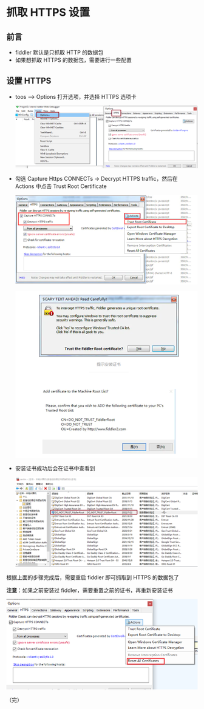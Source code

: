 # 抓取 HTTPS 设置

## 前言

+ fiddler 默认是只抓取 HTTP 的数据包
+ 如果想抓取 HTTPS 的数据包，需要进行一些配置

## 设置 HTTPS

+ toos --> Options 打开选项，并选择 HTTPS 选项卡

  ![https](./images/https1.png)

+ 勾选 Capture Https CONNECTs -> Decrypt HTTPS traffic，然后在 Actions 中点击 Trust Root Certificate

  ![https](./images/https2.png)

  ![https](./images/https3.png)

+ 安装证书成功后会在证书中查看到

  ![https](./images/https4.png)

根据上面的步骤完成后，需要重启 fiddler 即可抓取到 HTTPS 的数据包了

**注意**：如果之前安装过 fiddler，需要重置之前的证书，再重新安装证书

![https](./images/http10.png)

（完）